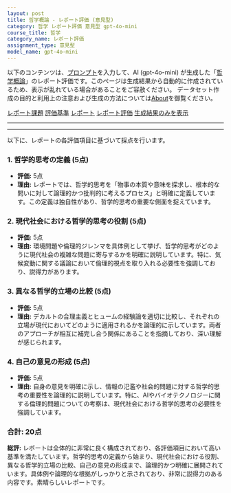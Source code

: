 ```yaml
---
layout: post
title: 哲学概論 - レポート評価 (意見型)
category: 哲学 レポート評価 意見型 gpt-4o-mini
course_title: 哲学
category_name: レポート評価
assignment_type: 意見型
model_name: gpt-4o-mini
---
```


以下のコンテンツは、[プロンプト](http://127.0.0.1:8000/generated/哲学/gpt-4o-mini/prompt_レポート評価-意見型.md)を入力して、AI (gpt-4o-mini) が生成した「[哲学概論](/contents/哲学/)」のレポート評価です。このページは生成結果から自動的に作成されているため、表示が乱れている場合があることをご容赦ください。
データセット作成の目的と利用上の注意および生成の方法については[About](/About)を御覧ください。

[レポート課題](../レポート課題-意見型)
[評価基準](../評価基準-意見型)
[レポート](../レポート-意見型)
[レポート評価](../レポート評価-意見型)
[生成結果のみを表示](http://127.0.0.1:8000/generated/哲学/gpt-4o-mini/レポート評価-意見型.md)
  

***
***
  
以下に、レポートの各評価項目に基づいて採点を行います。

### 1. 哲学的思考の定義 (5点)
- **評価:** 5点
- **理由:** レポートでは、哲学的思考を「物事の本質や意味を探求し、根本的な問いに対して論理的かつ批判的に考えるプロセス」と明確に定義しています。この定義は独自性があり、哲学的思考の重要な側面を捉えています。

### 2. 現代社会における哲学的思考の役割 (5点)
- **評価:** 5点
- **理由:** 環境問題や倫理的ジレンマを具体例として挙げ、哲学的思考がどのように現代社会の複雑な問題に寄与するかを明確に説明しています。特に、気候変動に関する議論において倫理的視点を取り入れる必要性を強調しており、説得力があります。

### 3. 異なる哲学的立場の比較 (5点)
- **評価:** 5点
- **理由:** デカルトの合理主義とヒュームの経験論を適切に比較し、それぞれの立場が現代においてどのように適用されるかを論理的に示しています。両者のアプローチが相互に補完し合う関係にあることを指摘しており、深い理解が感じられます。

### 4. 自己の意見の形成 (5点)
- **評価:** 5点
- **理由:** 自身の意見を明確に示し、情報の氾濫や社会的問題に対する哲学的思考の重要性を論理的に説明しています。特に、AIやバイオテクノロジーに関する倫理的問題についての考察は、現代社会における哲学的思考の必要性を強調しています。

### 合計: 20点

**総評:** レポートは全体的に非常に良く構成されており、各評価項目において高い基準を満たしています。哲学的思考の定義から始まり、現代社会における役割、異なる哲学的立場の比較、自己の意見の形成まで、論理的かつ明確に展開されています。具体例や論理的な根拠がしっかりと示されており、非常に説得力のある内容です。素晴らしいレポートです。
